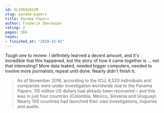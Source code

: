 ```yaml
---
id: OL29842822M
slug: panama-papers
title: Panama Papers
author: Frederik Obermaier
rating: 2
pages: 384
reads:
- finished_at: '2019-12-02'
---
```

Tough one to review: I definitely learned a decent amount, and it's incredible that this happened, but the story of how it came together is ... not that interesting? More data leaked, needed bigger computers, needed to involve more journalists, repeat until done. Nearly didn't finish it.

> As of November 2016, according to the ICIJ, 6,520 individuals and companies were under investigation worldwide due to the Panama Papers. 110 million US dollars had already been recovered – and this was in just four countries (Colombia, Mexico, Slovenia and Uruguay). Nearly 100 countries had launched their own investigations, inquiries and audits.
